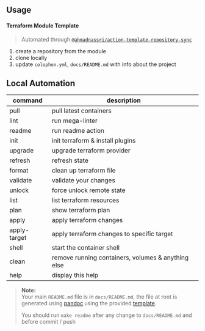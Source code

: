 ## Usage

#### Terraform Module Template

> Automated through [`@ahmadnassri/action-template-repository-sync`][]

1. create a repository from the module
1. clone locally
1. update `colophon.yml`, `docs/README.md` with info about the project

## Local Automation

| command      | description                                        |
| ------------ | -------------------------------------------------- |
| pull         | pull latest containers                             |
| lint         | run mega-linter                                    |
| readme       | run readme action                                  |
| init         | init terraform & install plugins                   |
| upgrade      | upgrade terraform provider                         |
| refresh      | refresh state                                      |
| format       | clean up terraform file                            |
| validate     | validate your changes                              |
| unlock       | force unlock remote state                          |
| list         | list terraform resources                           |
| plan         | show terraform plan                                |
| apply        | apply terraform changes                            |
| apply-target | apply terraform changes to specific target         |
| shell        | start the container shell                          |
| clean        | remove running containers, volumes & anything else |
| help         | display this help                                  |

> **Note:**  
> Your main `README.md` file is in `docs/README.md`, the file at root is generated using [pandoc] using the provided [template][].
>
> You should run `make readme` after any change to `docs/README.md` and before commit / push

[template]: ./docs/README.template
[pandoc]: https://pandoc.org/
[`@ahmadnassri/action-template-repository-sync`]: https://github.com/ahmadnassri/action-template-repository-sync
